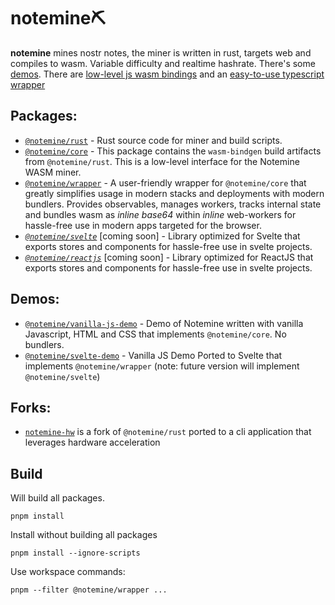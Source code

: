 # notemine⛏️ 

**notemine** mines nostr notes, the miner is written in rust, targets web and compiles to wasm. Variable difficulty and realtime hashrate. There's some [demos](https://sandwichfarm.github.io/notemine). There are [low-level js wasm bindings](./packages/core/) and an [easy-to-use typescript wrapper](./packages/wrapper/)

## Packages:
- [`@notemine/rust`](./packages/rust/) - Rust source code for miner and build scripts.
- [`@notemine/core`](./packages/core/) - This package contains the `wasm-bindgen` build artifacts from `@notemine/rust`. This is a low-level interface for the Notemine WASM miner.
- [`@notemine/wrapper`](./packages/wrapper/) - A user-friendly wrapper for `@notemine/core` that greatly simplifies usage in modern stacks and deployments with modern bundlers. Provides observables, manages workers, tracks internal state and bundles wasm as _inline base64_ within _inline_ web-workers for hassle-free use in modern apps targeted for the browser.
- _[`@notemine/svelte`](./packages/svelte/)_ [coming soon]  - Library optimized for Svelte that exports stores and components for hassle-free use in svelte projects.
- _[`@notemine/reactjs`](./packages/reactjs/)_ [coming soon] -  Library optimized for ReactJS that exports stores and components for hassle-free use in svelte projects.

## Demos:
- [`@notemine/vanilla-js-demo`](./demos/vanilla-js-demo/) - Demo of Notemine written with vanilla Javascript, HTML and CSS that implements `@notemine/core`. No bundlers.
- [`@notemine/svelte-demo`](./demos/svelte-demo/) - Vanilla JS Demo Ported to Svelte that implements `@notemine/wrapper` (note: future version will implement `@notemine/svelte`) 

## Forks:
- [`notemine-hw`](https://github.com/plebemineira/notemine_hw) is a fork of `@notemine/rust` ported to a cli application that leverages hardware acceleration

## Build
Will build all packages.
```
pnpm install 
```

Install without building all packages
```
pnpm install --ignore-scripts
```

Use workspace commands: 
```
pnpm --filter @notemine/wrapper ...
```
